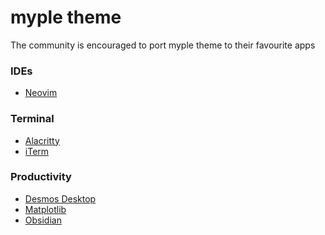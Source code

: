 # myple theme

The community is encouraged to port myple theme to their favourite apps

### IDEs

- [Neovim]()

### Terminal

- [Alacritty]()
- [iTerm]()

### Productivity

- [Desmos Desktop]()
- [Matplotlib]()
- [Obsidian]()
